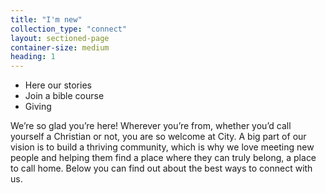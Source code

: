 ```yaml
---
title: "I'm new"
collection_type: "connect"
layout: sectioned-page
container-size: medium
heading: 1
---
```


- Here our stories
- Join a bible course
- Giving

We’re so glad you’re here! Wherever you’re from, whether you’d call yourself a Christian or not, you are so welcome at City. A big part of our vision is to build a thriving community, which is why we love meeting new people and helping them find a place where they can truly belong, a place to call home. Below you can find out about the best ways to connect with us.
